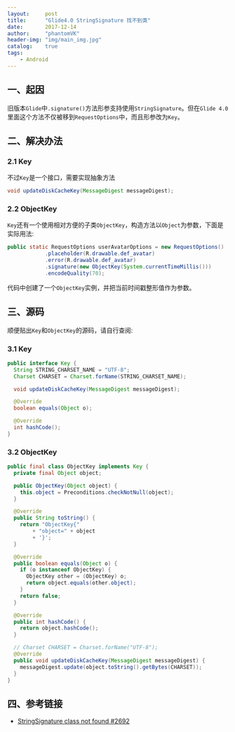 ```yaml
---
layout:     post
title:      "Glide4.0 StringSignature 找不到类"
date:       2017-12-14
author:     "phantomVK"
header-img: "img/main_img.jpg"
catalog:    true
tags:
    - Android
---
```


## 一、起因

旧版本`Glide`中`.signature()`方法形参支持使用`StringSignature`。但在`Glide 4.0`里面这个方法不仅被移到`RequestOptions`中，而且形参改为`Key`。

## 二、解决办法

### 2.1 Key

不过`Key`是一个接口，需要实现抽象方法

```java
void updateDiskCacheKey(MessageDigest messageDigest);
```

### 2.2 ObjectKey

`Key`还有一个使用相对方便的子类`ObjectKey`，构造方法以`Object`为参数，下面是实际用法:

```java
public static RequestOptions userAvatarOptions = new RequestOptions()
            .placeholder(R.drawable.def_avatar)
            .error(R.drawable.def_avatar)
            .signature(new ObjectKey(System.currentTimeMillis()))
            .encodeQuality(70);
```

代码中创建了一个`ObjectKey`实例，并把当前时间戳整形值作为参数。

## 三、源码

顺便贴出`Key`和`ObjectKey`的源码，请自行查阅:

### 3.1 Key

```java
public interface Key {
  String STRING_CHARSET_NAME = "UTF-8";
  Charset CHARSET = Charset.forName(STRING_CHARSET_NAME);

  void updateDiskCacheKey(MessageDigest messageDigest);

  @Override
  boolean equals(Object o);

  @Override
  int hashCode();
}
```


### 3.2 ObjectKey

```java
public final class ObjectKey implements Key {
  private final Object object;

  public ObjectKey(Object object) {
    this.object = Preconditions.checkNotNull(object);
  }

  @Override
  public String toString() {
    return "ObjectKey{"
        + "object=" + object
        + '}';
  }

  @Override
  public boolean equals(Object o) {
    if (o instanceof ObjectKey) {
      ObjectKey other = (ObjectKey) o;
      return object.equals(other.object);
    }
    return false;
  }

  @Override
  public int hashCode() {
    return object.hashCode();
  }

  // Charset CHARSET = Charset.forName("UTF-8");
  @Override
  public void updateDiskCacheKey(MessageDigest messageDigest) {
    messageDigest.update(object.toString().getBytes(CHARSET));
  }
}
```

## 四、参考链接

* [StringSignature class not found #2692](https://github.com/bumptech/glide/issues/2692)

